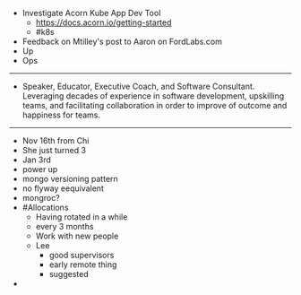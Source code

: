- Investigate Acorn Kube App Dev Tool
	- https://docs.acorn.io/getting-started
	- #k8s
- Feedback on Mtilley's post to Aaron on FordLabs.com
- Up
- Ops
- ---
- Speaker, Educator, Executive Coach, and Software Consultant. Leveraging decades of experience in software development, upskilling teams, and facilitating collaboration in order to improve of outcome and happiness for teams.
- ---
- Nov 16th from Chi
- She just turned 3
- Jan 3rd
- power up
- mongo versioning pattern
- no flyway eequivalent
- mongroc?
- #Allocations
	- Having rotated in a while
	- every 3 months
	- Work with new people
	- Lee
		- good supervisors
		- early remote thing
		- suggested
-
